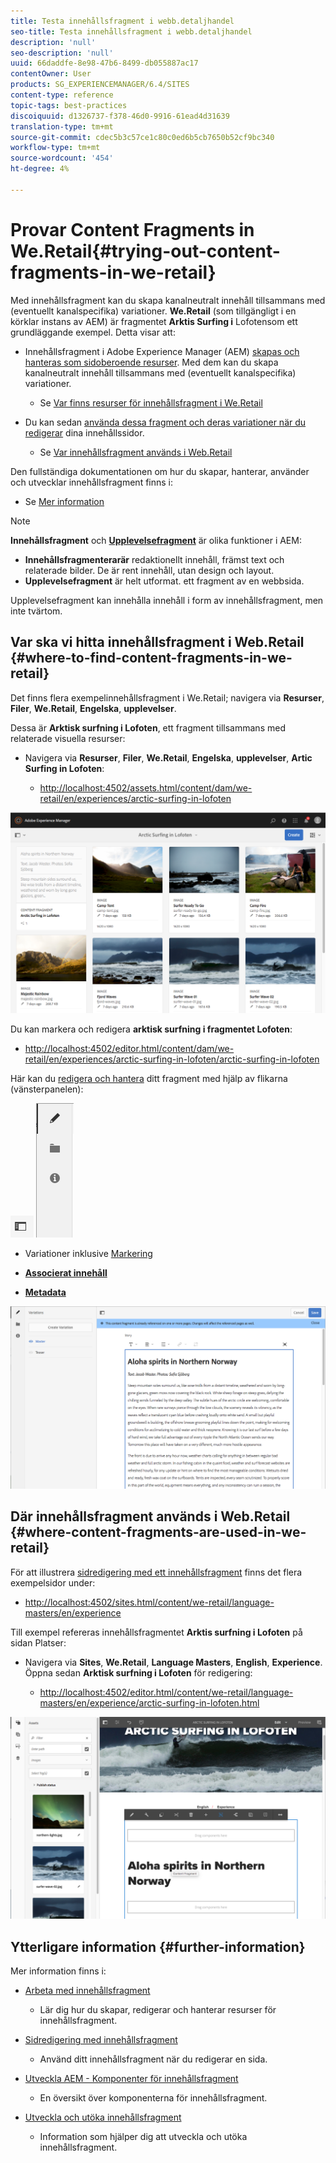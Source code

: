 ```yaml
---
title: Testa innehållsfragment i webb.detaljhandel
seo-title: Testa innehållsfragment i webb.detaljhandel
description: 'null'
seo-description: 'null'
uuid: 66daddfe-8e98-47b6-8499-db055887ac17
contentOwner: User
products: SG_EXPERIENCEMANAGER/6.4/SITES
content-type: reference
topic-tags: best-practices
discoiquuid: d1326737-f378-46d0-9916-61ead4d31639
translation-type: tm+mt
source-git-commit: cdec5b3c57ce1c80c0ed6b5cb7650b52cf9bc340
workflow-type: tm+mt
source-wordcount: '454'
ht-degree: 4%

---
```



# Provar Content Fragments in We.Retail{#trying-out-content-fragments-in-we-retail}

Med innehållsfragment kan du skapa kanalneutralt innehåll tillsammans med (eventuellt kanalspecifika) variationer. **We.Retail**  (som tillgängligt i en körklar instans av AEM) är fragmentet  **Arktis Surfing i** Lofotensom ett grundläggande exempel. Detta visar att:

* Innehållsfragment i Adobe Experience Manager (AEM) [skapas och hanteras som sidoberoende resurser](/help/assets/content-fragments.md). Med dem kan du skapa kanalneutralt innehåll tillsammans med (eventuellt kanalspecifika) variationer.

   * Se [Var finns resurser för innehållsfragment i We.Retail](#where-to-find-content-fragments-in-we-retail)

* Du kan sedan [använda dessa fragment och deras variationer när du redigerar](/help/sites-authoring/content-fragments.md) dina innehållssidor.

   * Se [Var innehållsfragment används i Web.Retail](#where-content-fragments-are-used-in-we-retail)

Den fullständiga dokumentationen om hur du skapar, hanterar, använder och utvecklar innehållsfragment finns i:

* Se [Mer information](#further-information)

>[!NOTE]
>
>**Innehållsfragment** och  **[Upplevelsefragment](/help/sites-authoring/experience-fragments.md)** är olika funktioner i AEM:
>
>* **Innehållsfragmenterarär** redaktionellt innehåll, främst text och relaterade bilder. De är rent innehåll, utan design och layout.
>* **Upplevelsefragment** är helt utformat. ett fragment av en webbsida.

>
>
Upplevelsefragment kan innehålla innehåll i form av innehållsfragment, men inte tvärtom.

## Var ska vi hitta innehållsfragment i Web.Retail {#where-to-find-content-fragments-in-we-retail}

Det finns flera exempelinnehållsfragment i We.Retail; navigera via **Resurser**, **Filer**, **We.Retail**, **Engelska**, **upplevelser**.

Dessa är **Arktisk surfning i Lofoten**, ett fragment tillsammans med relaterade visuella resurser:

* Navigera via **Resurser**, **Filer**, **We.Retail**, **Engelska**, **upplevelser**, **Artic Surfing in Lofoten**:

   * [http://localhost:4502/assets.html/content/dam/we-retail/en/experiences/arctic-surfing-in-lofoten](http://localhost:4502/assets.html/content/dam/we-retail/en/experiences/arctic-surfing-in-lofoten)

![cf-44](assets/cf-44.png)

Du kan markera och redigera **arktisk surfning i fragmentet Lofoten**:

* [http://localhost:4502/editor.html/content/dam/we-retail/en/experiences/arctic-surfing-in-lofoten/arctic-surfing-in-lofoten](http://localhost:4502/editor.html/content/dam/we-retail/en/experiences/arctic-surfing-in-lofoten/arctic-surfing-in-lofoten)

Här kan du [redigera och hantera](/help/assets/content-fragments.md) ditt fragment med hjälp av flikarna (vänsterpanelen):

![](do-not-localize/cf-45-aa.png) ![](do-not-localize/cf-45-a.png)

* **[](/help/assets/content-fragments-variations.md)** Variationer inklusive  [Markering](/help/assets/content-fragments-markdown.md)

* **[Associerat innehåll](/help/assets/content-fragments-assoc-content.md)**
* **[Metadata](/help/assets/content-fragments-metadata.md)**

![cf-46](assets/cf-46.png)

## Där innehållsfragment används i Web.Retail {#where-content-fragments-are-used-in-we-retail}

För att illustrera [sidredigering med ett innehållsfragment](/help/sites-authoring/content-fragments.md) finns det flera exempelsidor under:

* [http://localhost:4502/sites.html/content/we-retail/language-masters/en/experience](http://localhost:4502/sites.html/content/we-retail/language-masters/en/experience)

Till exempel refereras innehållsfragmentet **Arktis surfning i Lofoten** på sidan Platser:

* Navigera via **Sites**, **We.Retail**, **Language Masters**, **English**, **Experience**. Öppna sedan **Arktisk surfning i Lofoten** för redigering:

   * [http://localhost:4502/editor.html/content/we-retail/language-masters/en/experience/arctic-surfing-in-lofoten.html](http://localhost:4502/editor.html/content/we-retail/language-masters/en/experience/arctic-surfing-in-lofoten.html)

![cf-53](assets/cf-53.png)

## Ytterligare information {#further-information}

Mer information finns i:

* [Arbeta med innehållsfragment](/help/assets/content-fragments.md)

   * Lär dig hur du skapar, redigerar och hanterar resurser för innehållsfragment.

* [Sidredigering med innehållsfragment](/help/sites-authoring/content-fragments.md)

   * Använd ditt innehållsfragment när du redigerar en sida.

* [Utveckla AEM - Komponenter för innehållsfragment](/help/sites-developing/components-content-fragments.md)

   * En översikt över komponenterna för innehållsfragment.

* [Utveckla och utöka innehållsfragment](/help/sites-developing/customizing-content-fragments.md)

   * Information som hjälper dig att utveckla och utöka innehållsfragment.


